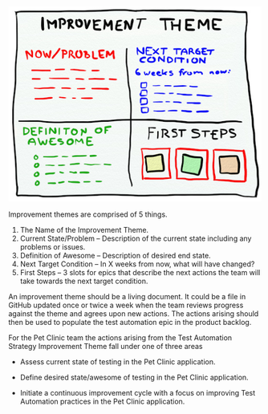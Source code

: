 
![Improvement Theme](../../assets/yellow-belt-devops-dojo-s2/test-automation-strategy-implementation/improvementtheme.jpg)

Improvement themes are comprised of 5 things.

1. The Name of the Improvement Theme.
2. Current State/Problem – Description of the current state including any problems or issues.
3. Definition of Awesome – Description of desired end state.
4. Next Target Condition – In X weeks from now, what will have changed?
5. First Steps – 3 slots for epics that describe the next actions the team will take towards the next target condition.

An improvement theme should be a living document. It could be a file in GitHub updated once or twice a week when the team reviews progress against the theme and agrees upon new actions. The actions arising should then be used to populate the test automation epic in the product backlog.

For the Pet Clinic team the actions arising from the Test Automation Strategy Improvement Theme fall under one of three areas

* Assess current state of testing in the Pet Clinic application.

* Define desired state/awesome of testing in the Pet Clinic application.

* Initiate a continuous improvement cycle with a focus on improving Test Automation practices in the Pet Clinic application.